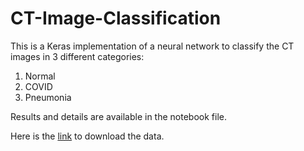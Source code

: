 # CT-Image-Classification

This is a Keras implementation of a neural network to classify the CT images in 3 different categories: <br>
1) Normal <br>
2) COVID
3) Pneumonia

Results and details are available in the notebook file.

Here is the [link](https://drive.google.com/file/d/1WZTP-S-_8YVu5XFJ1cXCCQ65jNQGx32o/view) to download the data.
